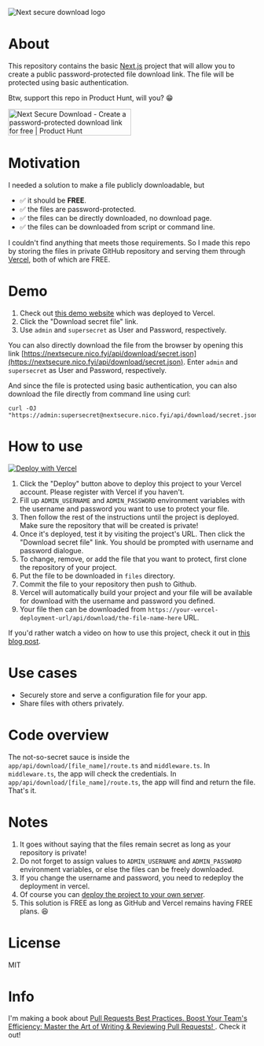 ![Next secure download logo](https://github.com/nicnocquee/next-secure-download/blob/main/public/next-secure-download-icon-small.png?raw=true)

# About

This repository contains the basic [Next.js](https://nextjs.org) project that will allow you to create a public password-protected file download link. The file will be protected using basic authentication.

Btw, support this repo in Product Hunt, will you? 😁

<a href="https://www.producthunt.com/posts/next-secure-download?utm_source=badge-featured&utm_medium=badge&utm_souce=badge-next-secure-download" target="_blank"><img src="https://api.producthunt.com/widgets/embed-image/v1/featured.svg?post_id=300610&theme=light" alt="Next Secure Download - Create a password-protected download link for free | Product Hunt" style="width: 250px; height: 54px;" width="250" height="54" /></a>

# Motivation

I needed a solution to make a file publicly downloadable, but

- ✅ it should be **FREE**.
- ✅ the files are password-protected.
- ✅ the files can be directly downloaded, no download page.
- ✅ the files can be downloaded from script or command line.

I couldn't find anything that meets those requirements. So I made this repo by storing the files in private GitHub repository and serving them through [Vercel](https://vercel.com), both of which are FREE.

# Demo

1. Check out [this demo website](https://nextsecure.nico.fyi/) which was deployed to Vercel.
2. Click the "Download secret file" link.
3. Use `admin` and `supersecret` as User and Password, respectively.

You can also directly download the file from the browser by opening this link [https://nextsecure.nico.fyi/api/download/secret.json](https://nextsecure.nico.fyi/api/download/secret.json). Enter `admin` and `supersecret` as User and Password, respectively.

And since the file is protected using basic authentication, you can also download the file directly from command line using curl:

```shell
curl -OJ "https://admin:supersecret@nextsecure.nico.fyi/api/download/secret.json"
```

# How to use

[![Deploy with Vercel](https://vercel.com/button)](https://vercel.com/new/git/external?repository-url=https%3A%2F%2Fgithub.com%2Fnicnocquee%2Fnext-secure-download.git&env=ADMIN_USERNAME,ADMIN_PASSWORD&envDescription=Use%20ADMIN_USERNAME%20and%20ADMIN_PASSWORD%20for%20the%20basic%20authentication.&demo-title=Password%20Protected%20File%20Download&demo-url=https%3A%2F%2Fnext-secure-download.vercel.app%2F)

1. Click the "Deploy" button above to deploy this project to your Vercel account. Please register with Vercel if you haven't.
2. Fill up `ADMIN_USERNAME` and `ADMIN_PASSWORD` environment variables with the username and password you want to use to protect your file.
3. Then follow the rest of the instructions until the project is deployed. Make sure the repository that will be created is private!
4. Once it's deployed, test it by visiting the project's URL. Then click the "Download secret file" link. You should be prompted with username and password dialogue.
5. To change, remove, or add the file that you want to protect, first clone the repository of your project.
6. Put the file to be downloaded in `files` directory.
7. Commit the file to your repository then push to Github.
8. Vercel will automatically build your project and your file will be available for download with the username and password you defined.
9. Your file then can be downloaded from `https://your-vercel-deployment-url/api/download/the-file-name-here` URL.

If you'd rather watch a video on how to use this project, check it out in [this blog post](https://nicnocquee.medium.com/create-password-protected-download-links-for-free-with-github-and-vercel-a4758602b21e).

# Use cases

- Securely store and serve a configuration file for your app.
- Share files with others privately.

# Code overview

The not-so-secret sauce is inside the `app/api/download/[file_name]/route.ts` and `middleware.ts`. In `middleware.ts`, the app will check the credentials. In `app/api/download/[file_name]/route.ts`, the app will find and return the file. That's it.

# Notes

1. It goes without saying that the files remain secret as long as your repository is private!
2. Do not forget to assign values to `ADMIN_USERNAME` and `ADMIN_PASSWORD` environment variables, or else the files can be freely downloaded.
3. If you change the username and password, you need to redeploy the deployment in vercel.
4. Of course you can [deploy the project to your own server](https://nextjs.org/docs/deployment#other-hosting-options).
5. This solution is FREE as long as GitHub and Vercel remains having FREE plans. 😆

# License

MIT

# Info

I'm making a book about [Pull Requests Best Practices. Boost Your Team's Efficiency: Master the Art of Writing & Reviewing Pull Requests!
](https://pr.nico.fyi). Check it out!
